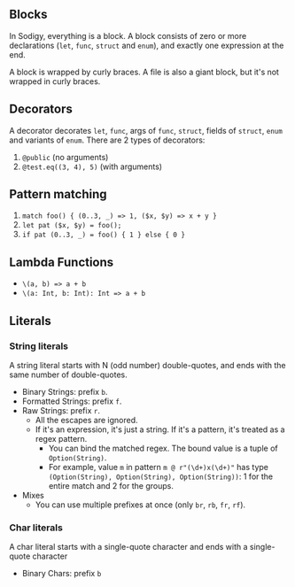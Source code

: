 ## Blocks

In Sodigy, everything is a block. A block consists of zero or more declarations (`let`, `func`, `struct` and `enum`), and exactly one expression at the end.

A block is wrapped by curly braces. A file is also a giant block, but it's not wrapped in curly braces.

## Decorators

A decorator decorates `let`, `func`, args of `func`, `struct`, fields of `struct`, `enum` and variants of `enum`. There are 2 types of decorators:

1. `@public` (no arguments)
2. `@test.eq((3, 4), 5)` (with arguments)

## Pattern matching

1. `match foo() { (0..3, _) => 1, ($x, $y) => x + y }`
2. `let pat ($x, $y) = foo();`
3. `if pat (0..3, _) = foo() { 1 } else { 0 }`

## Lambda Functions

- `\(a, b) => a + b`
- `\(a: Int, b: Int): Int => a + b`

## Literals

### String literals

A string literal starts with N (odd number) double-quotes, and ends with the same number of double-quotes.

- Binary Strings: prefix `b`.
- Formatted Strings: prefix `f`.
- Raw Strings: prefix `r`.
  - All the escapes are ignored.
  - If it's an expression, it's just a string. If it's a pattern, it's treated as a regex pattern.
    - You can bind the matched regex. The bound value is a tuple of `Option(String)`.
    - For example, value `m` in pattern `m @ r"(\d+)x(\d+)"` has type `(Option(String), Option(String), Option(String))`: 1 for the entire match and 2 for the groups.
- Mixes
  - You can use multiple prefixes at once (only `br`, `rb`, `fr`, `rf`).

### Char literals

A char literal starts with a single-quote character and ends with a single-quote character

- Binary Chars: prefix `b`
